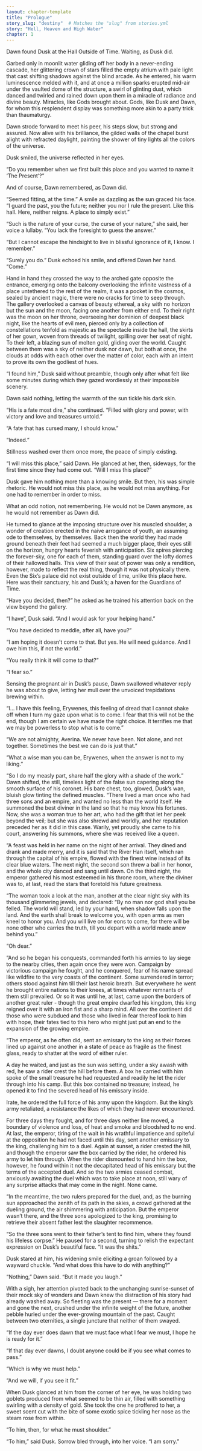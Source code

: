 ```yaml
---
layout: chapter-template
title: "Prologue"
story_slug: "destiny"  # Matches the "slug" from stories.yml
story: "Hell, Heaven and High Water"
chapter: 1
---
```


Dawn found Dusk at the Hall Outside of Time. Waiting, as Dusk did.

Garbed only in moonlit water gliding off her body in a never-ending cascade, her glittering crown of stars filled the empty atrium with pale light that cast shifting shadows against the blind arcade. As he entered, his warm luminescence melded with it, and at once a million sparks erupted mid-air under the vaulted dome of the structure, a swirl of glinting dust, which danced and twirled and rained down upon them in a miracle of radiance and divine beauty. Miracles, like Gods brought about. Gods, like Dusk and Dawn, for whom this resplendent display was something more akin to a party trick than thaumaturgy.

Dawn strode forward to meet his peer, his steps slow, but strong and assured. Now alive with his brilliance, the gilded walls of the chapel burst alight with refracted daylight, painting the shower of tiny lights all the colors of the universe.

Dusk smiled, the universe reflected in her eyes.

“Do you remember when we first built this place and you wanted to name it ‘The Present’?”

And of course, Dawn remembered, as Dawn did.

“Seemed fitting, at the time.” A smile as dazzling as the sun graced his face. “I guard the past, you the future; neither you nor I rule the present. Like this hall. Here, neither reigns. A place to simply exist.”

“Such is the nature of your curse, the curse of your nature,” she said, her voice a lullaby. “You lack the foresight to guess the answer.”

“But I cannot escape the hindsight to live in blissful ignorance of it, I know. I remember.”

“Surely you do.” Dusk echoed his smile, and offered Dawn her hand. “Come.”

Hand in hand they crossed the way to the arched gate opposite the entrance, emerging onto the balcony overlooking the infinite vastness of a place untethered to the rest of the realm, it was a pocket in the cosmos, sealed by ancient magic, there were no cracks for time to seep through. The gallery overlooked a canvas of beauty ethereal, a sky with no horizon but the sun and the moon, facing one another from either end. To their right was the moon on her throne, overseeing her dominion of deepest black night, like the hearts of evil men, pierced only by a collection of constellations tenfold as majestic as the spectacle inside the hall, the skirts of her gown, woven from threads of twilight, spilling over her seat of night. To their left, a blazing sun of molten gold, gliding over the world. Caught between them was a sky of neither dusk nor dawn, but both at once, the clouds at odds with each other over the matter of color, each with an intent to prove its own the godliest of hues.

“I found him,” Dusk said without preamble, though only after what felt like some minutes during which they gazed wordlessly at their impossible scenery.

Dawn said nothing, letting the warmth of the sun tickle his dark skin.

“His is a fate most dire,” she continued. “Filled with glory and power, with victory and love and treasures untold.”

“A fate that has cursed many, I should know.”

“Indeed.”

Stillness washed over them once more, the peace of simply existing.

“I will miss this place,” said Dawn. He glanced at her, then, sideways, for the first time since they had come out. “Will I miss this place?”

Dusk gave him nothing more than a knowing smile. But then, his was simple rhetoric. He would not miss this place, as he would not miss anything. For one had to remember in order to miss.

What an odd notion, not remembering. He would not be Dawn anymore, as he would not remember as Dawn did.

He turned to glance at the imposing structure over his muscled shoulder, a wonder of creation erected in the naive arrogance of youth, an assuming ode to themselves, by themselves. Back then the world they had made ground beneath their feet had seemed a much bigger place, their eyes still on the horizon, hungry hearts feverish with anticipation. Six spires piercing the forever-sky, one for each of them, standing guard over the lofty domes of their hallowed halls. This view of their seat of power was only a rendition, however, made to reflect the real thing, though it was not physically there. Even the Six’s palace did not exist outside of time, unlike this place here. Here was their sanctuary, his and Dusk’s; a haven for the Guardians of Time.

“Have you decided, then?” he asked as he trained his attention back on the view beyond the gallery.

“I have”, Dusk said. “And I would ask for your helping hand.”

“You have decided to meddle, after all, have you?”

“I am hoping it doesn’t come to that. But yes. He will need guidance. And I owe him this, if not the world.”

“You really think it will come to that?”

“I fear so.”

Sensing the pregnant air in Dusk’s pause, Dawn swallowed whatever reply he was about to give, letting her mull over the unvoiced trepidations brewing within.

“I… I have this feeling, Erywenes, this feeling of dread that I cannot shake off when I turn my gaze upon what is to come. I fear that this will not be the end, though I am certain we have made the right choice. It terrifies me that we may be powerless to stop what is to come.”

“We are not almighty, Averina. We never have been. Not alone, and not together. Sometimes the best we can do is just that.”

“What a wise man you can be, Erywenes, when the answer is not to my liking.”

“So I do my measly part, share half the glory with a shade of the work.” Dawn shifted, the still, timeless light of the false sun capering along the smooth surface of his coronet. His bare chest, too, glowed, Dusk’s wan, bluish glow tinting the defined muscles. “There lived a man once who had three sons and an empire, and wanted no less than the world itself. He summoned the best diviner in the land so that he may know his fortunes. Now, she was a woman true to her art, who had the gift that let her peek beyond the veil; but she was also shrewd and worldly, and her reputation preceded her as it did in this case. Warily, yet proudly she came to his court, answering his summons, where she was received like a queen.

“A feast was held in her name on the night of her arrival. They dined and drank and made merry, and it is said that the River Han itself, which ran through the capital of his empire, flowed with the finest wine instead of its clear blue waters. The next night, the second son threw a ball in her honor, and the whole city danced and sang until dawn. On the third night, the emperor gathered his most esteemed in his throne room, where the diviner was to, at last, read the stars that foretold his future greatness.

“The woman took a look at the man, another at the clear night sky with its thousand glimmering jewels, and declared: “By no man nor god shall you be felled. The world will stand, led by your hand, when shadow falls upon the land. And the earth shall break to welcome you, with open arms as men kneel to honor you. And you will live on for eons to come, for there will be none other who carries the truth, till you depart with a world made anew behind you.”

“Oh dear.”

“And so he began his conquests, commanded forth his armies to lay siege to the nearby cities, then again once they were won. Campaign by victorious campaign he fought, and he conquered, fear of his name spread like wildfire to the very coasts of the continent. Some surrendered in terror; others stood against him till their last heroic breath. But everywhere he went he brought entire nations to their knees, at times whatever remnants of them still prevailed. Or so it was until he, at last, came upon the borders of another great ruler - though the great empire dwarfed his kingdom, this king reigned over it with an iron fist and a sharp mind. All over the continent did those who were subdued and those who lived in fear thereof look to him with hope, their fates tied to this hero who might just put an end to the expansion of the growing empire.

“The emperor, as he often did, sent an emissary to the king as their forces lined up against one another in a state of peace as fragile as the finest glass, ready to shatter at the word of either ruler.

A day he waited, and just as the sun was setting, under a sky awash with red, he saw a rider crest the hill before them. A box he carried with him spoke of the small treasure he had requested and readily he let the rider through into his camp. But this box contained no treasure; instead, he opened it to find the severed head of his emissary inside.

Irate, he ordered the full force of his army upon the kingdom. But the king’s army retaliated, a resistance the likes of which they had never encountered.

For three days they fought, and for three days neither line moved, a boundary of violence and loss, of heat and smoke and bloodshed to no end. At last, the emperor, tiring of the wait in his wrathful impatience and spiteful at the opposition he had not faced until this day, sent another emissary to the king, challenging him to a duel. Again at sunset, a rider crested the hill, and though the emperor saw the box carried by the rider, he ordered his army to let him through. When the rider dismounted to hand him the box, however, he found within it not the decapitated head of his emissary but the terms of the accepted duel. And so the two armies ceased combat, anxiously awaiting the duel which was to take place at noon, still wary of any surprise attacks that may come in the night. None came.

“In the meantime, the two rulers prepared for the duel, and, as the burning sun approached the zenith of its path in the skies, a crowd gathered at the dueling ground, the air shimmering with anticipation. But the emperor wasn’t there, and the three sons apologized to the king, promising to retrieve their absent father lest the slaughter recommence.

“So the three sons went to their father’s tent to find him, where they found his lifeless corpse.” He paused for a second, turning to relish the expectant expression on Dusk’s beautiful face. “It was the shits.”

Dusk stared at him, his widening smile eliciting a groan followed by a wayward chuckle. “And what does this have to do with anything?”

“Nothing,” Dawn said. “But it made you laugh.”

With a sigh, her attention pivoted back to the unchanging sunrise-sunset of their mock sky of wonders and Dawn knew the distraction of his story had already washed away. So fleeting was the present — there for a moment and gone the next, crushed under the infinite weight of the future, another pebble hurled under the ever-growing mountain of the past. Caught between two eternities, a single juncture that neither of them swayed.

“If the day ever does dawn that we must face what I fear we must, I hope he is ready for it.”

“If that day ever dawns, I doubt anyone could be if you see what comes to pass.”

“Which is why we must help.”

“And we will, if you see it fit.”

When Dusk glanced at him from the corner of her eye, he was holding two goblets produced from what seemed to be thin air, filled with something swirling with a density of gold. She took the one he proffered to her, a sweet scent cut with the bite of some exotic spice tickling her nose as the steam rose from within.

“To him, then, for what he must shoulder.”

“To him,” said Dusk. Sorrow bled through, into her voice. “I am sorry.”

